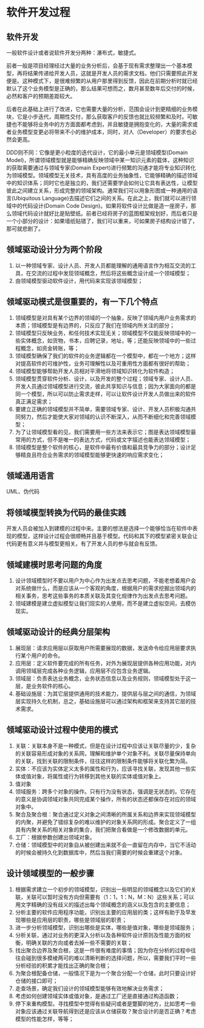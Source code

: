 # 软件开发过程
## 软件开发
一般软件设计或者说软件开发分两种：瀑布式，敏捷式。

前者一般是项目经理经过大量的业务分析后，会基于现有需求整理出一个基本模型，再将结果传递给开发人员，这就是开发人员的需求文档，他们只需要照此开发便是。这种模式下，是很难频繁的从用户那里得到反馈，因此在前期分析时就已经默认了这个业务模型是正确的，那么结果可想而之，数月甚至数年后交付的时候，必然和客户的预期差距较大。

后者在此基础上进行了改进，它也需要大量的分析，范围会设计到更精细的业务模块，它是小步迭代，周期性交付，那么获取客户的反馈也就比较频繁和及时。可敏捷也不能够将业务中的方方面面都考虑到，并且敏捷是拥抱变化的，大量的需求或者业务模型变更必将带来不小的维护成本，同时，对人（Developer）的要求也必然会更高。

DDD则不同：它像是更小粒度的迭代设计，它的最小单元是领域模型(Domain Model)，所谓领域模型就是能够精确反映领域中某一知识元素的载体，这种知识的获取需要通过与领域专家(Domain Expert)进行频繁的沟通才能将专业知识转化为领域模型。领域模型无关技术，具有高度的业务抽象性，它能够精确的描述领域中的知识体系；同时它也是独立的，我们还需要学会如何让它具有表达性，让模型彼此之间建立关系，形成完整的领域架构。通常我们可以用象形图或一种通用的语言(Ubiquitous Language)去描述它们之间的关系。在此之上，我们就可以进行领域中的代码设计(Domain Code Design)。如果将软件设计比做是造一座房子，那么领域代码设计就好比是贴壁纸。前者已经将房子的蓝图框架规划好，而后者只是一个小部分的设计：如果墙纸贴错了，我们可以重来，可如果房子结构设计错了，那可就悲剧了。
## 领域驱动设计分为两个阶段
1. 以一种领域专家、设计人员、开发人员都能理解的通用语言作为相互交流的工具，在交流的过程中发现领域概念，然后将这些概念设计成一个领域模型；
2. 由领域模型驱动软件设计，用代码来实现该领域模型；
## 领域驱动模式是很重要的，有一下几个特点
1. 领域模型是对具有某个边界的领域的一个抽象，反映了领域内用户业务需求的本质；领域模型是有边界的，只反应了我们在领域内所关注的部分；
2. 领域模型只反映业务，和任何技术实现无关；领域模型不仅能反映领域中的一些实体概念，如货物，书本，应聘记录，地址，等；还能反映领域中的一些过程概念，如资金转账，等；
3. 领域模型确保了我们的软件的业务逻辑都在一个模型中，都在一个地方；这样对提高软件的可维护性，业务可理解性以及可重用性方面都有很好的帮助；
4. 领域模型能够帮助开发人员相对平滑地将领域知识转化为软件构造；
5. 领域模型贯穿软件分析、设计，以及开发的整个过程；领域专家、设计人员、开发人员通过领域模型进行交流，彼此共享知识与信息；因为大家面向的都是同一个模型，所以可以防止需求走样，可以让软件设计开发人员做出来的软件真正满足需求；
6. 要建立正确的领域模型并不简单，需要领域专家、设计、开发人员积极沟通共同努力，然后才能使大家对领域的认识不断深入，从而不断细化和完善领域模型；
7. 为了让领域模型看的见，我们需要用一些方法来表示它；图是表达领域模型最常用的方式，但不是唯一的表达方式，代码或文字描述也能表达领域模型；
8. 领域模型是整个软件的核心，是软件中最有价值和最具竞争力的部分；设计足够精良且符合业务需求的领域模型能够更快速的响应需求变化；
## 领域通用语言
UML、伪代码
## 将领域模型转换为代码的最佳实践
开发人员会被加入到建模的过程中来。主要的想法是选择一个能够恰当在软件中表现的模型，这样设计过程会很顺畅并且基于模型。代码和其下的模型紧密关联会让代码更有意义并与模型更相关。有了开发人员的参与就会有反馈。
## 领域建模时思考问题的角度
1. 设计领域模型时不要以用户为中心作为出发点去思考问题，不能老想着用户会对系统做什么，而是应该从一个客观的角度，根据用户的需求挖掘出领域内的相关事务，思考这些事务的本质关联及其变化规律作为出发点去思考问题。
2. 领域建模是建立虚拟模型让我们现实的人使用，而不是建立虚拟空间，去模仿现实。
## 领域驱动设计的经典分层架构
1. 展现层：请求应用层以获取用户所需要展现的数据，发送命令给应用层要求执行某个用户的命令。
2. 应用层：定义软件要完成的所有任务，对外为展现层提供各种应用功能，对内调用领域层完成各种业务逻辑，应用层不应包含业务逻辑。
3. 领域层：负责表达业务概念，业务状态信息以及业务规则，领域模型处于这一层，是业务软件的核心。
4. 基础设施层：为其它层提供通用的技术能力，提供层与层之间的通信，为领域层实现持久化机制，总之，基础设施层可以通过架构和框架来支持其它层的技术需求。
## 领域驱动设计过程中使用的模式
1. 关联：关联本身不是一种模式，但是在设计过程中应该让关联尽量的少，复杂的关联容易形成对象的关系网，理解和维护单个对象不利。关联尽量保持单向的关联，找到关联的限制条件，往往这样的限制条件能够将关联化繁为简。
2. 实体：不应该为实体定义太多的属性和行为，应该寻找关联，发现其他一些实体或值对象，将属性或行为转移到其他关联的实体或值对象上。
3. 值对象
4. 领域服务：跨多个对象的操作。只有行为没有状态，强调是无状态的。它存在的意义是协调领域对象共同完成某个操作，所有的状态还都保存在对应的领域对象中。
5. 聚合及聚合根：聚合通过定义对象之间清晰的所属关系和边界来实现领域模型的内聚，并避免了错综复杂的难以维护的对象关系网的形成。聚合定义了一组具有内聚关系的相关对象的集合，我们把聚合看做是一个修改数据的单元。
6. 工厂：根据参数创建出领域对象。
7. 仓储：领域模型中的对象自从被创建出来就不会一直留在内存中，当它不活动的时候会被持久化到数据库中，然后当我们需要的时候会重建这个对象。
## 设计领域模型的一般步骤
1. 根据需求建立一个初步的领域模型，识别出一些明显的领域概念以及它们的关联，关联可以暂时没有方向但需要有（1：1，1：N，M：N）这些关系；可以用文字精确的没有歧义的描述出每个领域概念的涵义以及包含的主要信息；
2. 分析主要的软件应用程序功能，识别出主要的应用层的类；这样有助于及早发现哪些是应用层的职责，哪些是领域层的职责；
3. 进一步分析领域模型，识别出哪些是实体，哪些是值对象，哪些是领域服务；
4. 分析关联，通过对业务的更深入分析以及各种软件设计原则及性能方面的权衡，明确关联的方向或者去掉一些不需要的关联；
5. 找出聚合边界及聚合根，这是一件很有难度的事情；因为你在分析的过程中往往会碰到很多模棱两可的难以清晰判断的选择问题，所以，需要我们平时一些分析经验的积累才能找出正确的聚合根；
6. 为聚合根配备仓储，一般情况下是为一个聚合分配一个仓储，此时只要设计好仓储的接口即可；
7. 走查场景，确定我们设计的领域模型能够有效地解决业务需求；
8. 考虑如何创建领域实体或值对象，是通过工厂还是直接通过构造函数；
9. 停下来重构模型。寻找模型中觉得有些疑问或者是蹩脚的地方，比如思考一些对象应该通过关联导航得到还是应该从仓储获取？聚合设计的是否正确？考虑模型的性能怎样，等等；